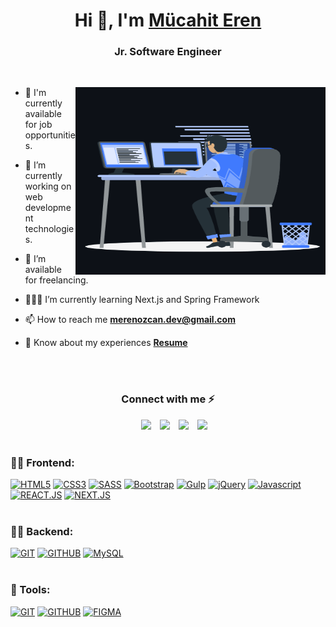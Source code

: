 <h1 align="center">Hi 👋, I'm <a href="https://hekzanot-portfolio.vercel.app/" target="blank">
Mücahit Eren</a></h1>
<h3 align="center"><strong>Jr. Software Engineer</strong></h3>

<br/>
<div>
<a target="_blank" align="center">
  <img align="right" top="500" height="300" width="400" alt="GIF" src="https://raw.githubusercontent.com/SubhadeepZilong/SubhadeepZilong/main/icons/animation_500_kxa883sd.gif">
</a>

- 🔭 I'm currently available for job opportunities.

- 🎯 I’m currently working on web development technologies.

- 🤝 I’m available for freelancing.

- 👨🏽‍💻 I’m currently learning Next.js and Spring Framework

- 📫 How to reach me **merenozcan.dev@gmail.com**

- 📄 Know about my experiences 
<a href="https://hekzanot-portfolio.vercel.app/about" target="blank"><strong>Resume</strong></a>
</div>
<br/>
<br/>
<h3 align="center">Connect with me ⚡️</h3>
<p align="center">
 <div align="center"  class="icons-social" style="margin-left: 10px;">
        <a style="margin-left: 10px;"  target="_blank" href="https://www.linkedin.com/in/mucahit-eren-ozcan/">
			<img src="https://img.icons8.com/doodle/40/000000/linkedin--v2.png"></a>
        <a style="margin-left: 10px;" target="_blank" href="https://github.com/hekzanot">
		<img src="https://img.icons8.com/doodle/40/000000/github--v1.png"></a>
    <a style="margin-left: 10px;" target="_blank" href="https://www.instagram.com/mucoogram/">
		<img src="https://img.icons8.com/doodle/40/000000/instagram-new--v2.png"><a>
		<a style="margin-left: 10px;" target="_blank" href="https://twitter.com/hekzanot">
		<img src="https://img.icons8.com/doodle/1x/twitter-squared--v2.png"></a>
  </div>
	    <br>
	<div>
		<h3> 👨‍💻 Frontend:</h3>
			<a href="https://"><img src="https://img.shields.io/static/v1?label=&message=HTML5&color=%23E34F26&style=for-the-badge&logo=html5&logoColor=whitesmoke" alt="HTML5"></a>
			<a href="https://"><img src="https://img.shields.io/static/v1?label=&message=CSS3&color=%231572B6&style=for-the-badge&logo=css3&logoColor=whitesmoke" alt="CSS3"></a>
			<a href="https://"><img src="https://img.shields.io/static/v1?label=&message=SASS&color=%23CC6699&style=for-the-badge&logo=sass&logoColor=whitesmoke" alt="SASS"></a>
			<a href="https://"><img src="https://img.shields.io/badge/bootstrap-%23563D7C.svg?style=for-the-badge&logo=bootstrap&logoColor=white" alt="Bootstrap"></a>
			<a href="https://"><img src="https://img.shields.io/badge/GULP-%23CF4647.svg?style=for-the-badge&logo=gulp&logoColor=white" alt="Gulp"></a>
			<a href="https://"><img src="https://img.shields.io/badge/jquery-%230769AD.svg?style=for-the-badge&logo=jquery&logoColor=white" alt="jQuery"></a>
			<a href="https://"><img src="https://img.shields.io/static/v1?label=&message=Javascript&color=%23F7DF1E&style=for-the-badge&logo=javascript&logoColor=grey" alt="Javascript"> </a>
			<a href="https://"><img src="https://img.shields.io/static/v1?label=&message=REACT.JS&color=%2361DAFB&style=for-the-badge&logo=react&logoColor=grey" alt="REACT.JS"></a>
			<a href="https://"><img src="https://img.shields.io/badge/Next-black?style=for-the-badge&logo=next.js&logoColor=white" alt="NEXT.JS"></a>
    <br>
	</div>
	  <br>
<div>
    <h3> 👨‍💻 Backend:</h3>
    <a href="https://"><img src="https://img.shields.io/badge/laravel-%23FF2D20.svg?style=for-the-badge&logo=laravel&logoColor=white" alt="GIT"></a>
    <a href="https://"><img src="https://img.shields.io/badge/java-%23ED8B00.svg?style=for-the-badge&logo=openjdk&logoColor=white" alt="GITHUB"></a>
    <a href="https://"><img src="https://img.shields.io/badge/mysql-%2300f.svg?style=for-the-badge&logo=mysql&logoColor=white" alt="MySQL"></a>
</div>
<br>
<div>
    <h3>🔧 Tools:</h3>
    <a href="https://"><img src="https://img.shields.io/static/v1?label=&message=GIT&color=%23F05032&style=for-the-badge&logo=git&logoColor=whitesmoke" alt="GIT"></a>
    <a href="https://"><img src="https://img.shields.io/static/v1?label=&message=GITHUB&color=%23181717&style=for-the-badge&logo=github&logoColor=whitesmoke" alt="GITHUB"></a>
    <a href="https://"><img src="https://img.shields.io/static/v1?label=&message=FIGMA&color=%23552d84&style=for-the-badge&logo=figma&logoColor=whitesmoke" alt="FIGMA"></a>
</div>

</p>


